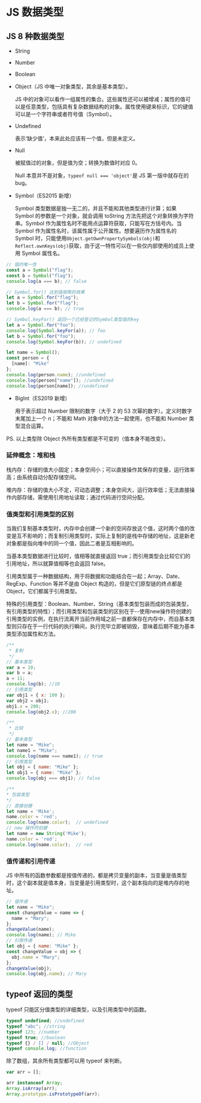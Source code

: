 # JS 数据类型

## JS 8 种数据类型

- String

- Number

- Boolean

- Object（JS 中唯一对象类型，其余是基本类型）。

  JS 中的对象可以看作一组属性的集合。这些属性还可以被增减；属性的值可以是任意类型，包括具有复杂数据结构的对象。属性使用键来标识，它的键值可以是一个字符串或者符号值（Symbol）。

- Undefined

  表示‘缺少值’，本来此处应该有一个值，但是未定义。

- Null

  被赋值过的对象，但是值为空；转换为数值时对应 0。

  Null 本意并不是对象，`typeof null === 'object'`是 JS 第一版中就存在的 bug。

- Symbol（ES2015 新增）

  Symbol 类型数据是独一无二的，并且不能和其他类型进行计算；如果 Symbol 的参数是一个对象，就会调用 toString 方法先把这个对象转换为字符串。Symbol 作为属性名时不能用点运算符获取，只能写在方括号内。当 Symbol 作为属性名时，该属性属于公开属性。想要遍历作为属性名的 Symbol 时，只能使用`Object.getOwnPropertySymbols(obj)`和`Reflect.ownKeys(obj)`获取，由于这一特性可以在一些仅内部使用的成员上使用 Symbol 属性名。

```js
// 值的唯一性
const a = Symbol("flag");
const b = Symbol("flag");
console.log(a === b); // false

// Symbol.for() 达到值相等的效果
let a = Symbol.for("flag");
let b = Symbol.for("flag");
console.log(a === b); // true

// Symbol.keyFor() 返回一个已经登记的Symbol类型值的key
let a = Symbol.for("foo");
console.log(Symbol.keyFor(a)); // foo
let b = Symbol.for("foo");
console.log(Symbol.keyFor(b)); // undefined
```

```js
let name = Symbol();
const person = {
  [name]: "Mike"
};
console.log(person.name); //undefined
console.log(person["name"]); //undefined
console.log(person[name]); //undefined
```

- BigInt（ES2019 新增）

  用于表示超过 Number 限制的数字（大于 2 的 53 次幂的数字）。定义时数字末尾加上一个 n；不能和 Math 对象中的方法一起使用，也不能和 Number 类型混合运算。

PS. 以上类型除 Object 外所有类型都是不可变的（值本身不能改变）。

### 延伸概念：堆和栈

栈内存：存储的值大小固定；本身空间小；可以直接操作其保存的变量，运行效率高；由系统自动分配存储空间。

堆内存：存储的值大小不定，可动态调整；本身空间大，运行效率低；无法直接操作内部存储，需使用引用地址读取；通过代码进行空间分配。

### 值类型和引用类型的区别

当我们复制基本类型时，内存中会创建一个新的空间存放这个值，这时两个值的改变是互不影响的；而复制引用类型时，实际上复制的是栈中存储的地址，这是新老对象都是指向堆中的同一个值，因此二者是互相影响的。

当基本类型数据进行比较时，值相等就直接返回 true；而引用类型会比较它们的引用地址，所以就算值相等也会返回 false。

引用类型属于一种数据结构，用于将数据和功能结合在一起；Array、Date、RegExp、Function 等并不是由 Object 构造的，但是它们原型链的终点都是 Object，它们都属于引用类型。

特殊的引用类型：Boolean、Number、String（基本类型包装而成的包装类型，有引用类型的特性）；而引用类型和包装类型的区别在于--使用new操作符创建的引用类型的实例，在执行流离开当前作用域之前一直都保存在内存中，而自基本类型则只存在于一行代码的执行瞬间，执行完毕立即被销毁，意味着后期不能为基本类型添加属性和方法。

```js
/**
 * 复制
 */
// 基本类型
var a = 10;
var b = a;
a = 11;
console.log(b); //10
// 引用类型
var obj1 = { x: 100 };
var obj2 = obj1;
obj1.x = 200;
console.log(obj2.x); //200

/**
 * 比较
 */
// 基本类型
let name = "Mike";
let name1 = "Mike";
console.log(name === name1); // true
// 引用类型
let obj = { name: "Mike" };
let obj1 = { name: "Mike" };
console.log(obj === obj1); // false

/**
* 包装类型
*/
// 直接创建
let name = 'Mike';
name.color = 'red';
console.log(name.color);  // undefined
// new 操作符创建
let name = new String('Mike');
name.color = 'red';
console.log(name.color);  // red
```

### 值传递和引用传递

JS 中所有的函数参数都是按值传递的，都是拷贝变量的副本，当变量是值类型时，这个副本就是值本身，当变量是引用类型时，这个副本指向的是堆内存的地址。

```js
// 值传递
let name = "Mike";
const changeValue = name => {
  name = "Mary";
};
changeValue(name);
console.log(name); // Mike
// 引用传递
let obj = { name: "Mike" };
const changeValue = obj => {
  obj.name = "Mary";
};
changeValue(obj);
console.log(obj.name); // Mary
```

## typeof 返回的类型

typeof 只能区分值类型的详细类型，以及引用类型中的函数。

```js
typeof undefined; //undefined
typeof "abc"; //string
typeof 123; //number
typeof true; //boolean
typeof {} / [] / null; //Object
typeof console.log; //function
```

除了数组，其余所有类型都可以用 typeof 来判断。

```js
var arr = [];

arr instanceof Array;
Array.isArray(arr);
Array.prototype.isPrototypeOf(arr);
```
